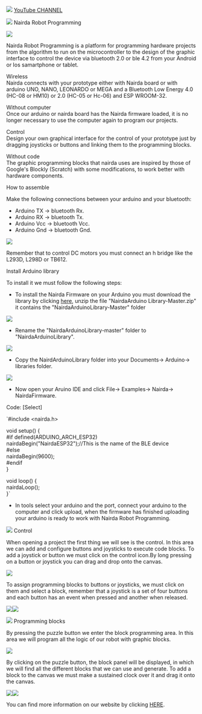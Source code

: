 
  
  
![](https://www.nairda.com.mx/TopicForumResources/youtube.png)  [YouTube CHANNEL](https://www.youtube.com/channel/UCfOz0bfkMNRf96p4787bPTQ)  
  
![](https://www.nairda.com.mx/TopicForumResources/miniIcon.png)  Nairda Robot Programming  


![](https://www.nairda.com.mx/TopicForumResources/blink.gif)  
  
Nairda Robot Programming is a platform for programming hardware projects from the algorithm to run on the microcontroller to the design of the graphic interface to control the device via bluetooth 2.0 or ble 4.2 from your Android or Ios samartphone or tablet.  
  
  
Wireless  
Nairda connects with your prototype either with Nairda board or with arduino UNO, NANO, LEONARDO or MEGA and a Bluetooth Low Energy 4.0 (HC-08 or HM10) or 2.0 (HC-05 or Hc-06) and ESP WROOM-32.  
  
Without computer  
Once our arduino or nairda board has the Nairda firmware loaded, it is no longer necessary to use the computer again to program our projects.  
  
  
Control  
Design your own graphical interface for the control of your prototype just by dragging joysticks or buttons and linking them to the programming blocks.  
  
  
Without code  
The graphic programming blocks that nairda uses are inspired by those of Google's Blockly (Scratch) with some modifications, to work better with hardware components.  
  
How to assemble  
  
Make the following connections between your arduino and your bluetooth:  
  

-   Arduino TX -> bluetooth Rx.
-   Arduino RX -> bluetooth Tx.
-   Arduino Vcc -> bluetooth Vcc.
-   Arduino Gnd -> bluetooth Gnd.

  
![](https://www.nairda.com.mx/TopicForumResources/supported.png)  
  
Remember that to control DC motors you must connect an h bridge like the L293D, L298D or TB612.  
  
  
  
Install Arduino library  
  
To install it we must follow the following steps:  
  

-   To install the Nairda Firmware on your Arduino you must download the library by clicking  [here](https://github.com/semakers/NairdaArduinoLibrary/archive/master.zip), unzip the file "NairdaArduino Library-Master.zip" it contains the "NairdaArduinoLibrary-Master" folder

  
![](https://www.nairda.com.mx/assets/img/install-arduino/unzip_folder.png)  
  

-   Rename the "NairdaArduinoLibrary-master" folder to "NairdaArduinoLibrary".

  
![](https://www.nairda.com.mx/assets/img/install-arduino/rename_folder.png)  
  

-   Copy the NairdArduinoLibrary folder into your Documents-> Arduino-> libraries folder.

  
![](https://www.nairda.com.mx/assets/img/install-arduino/libraries_folder.png)  
  

-   Now open your Aruino IDE and click File-> Examples-> Nairda-> NairdaFirmware.

  

Code:  [Select]

`#include <nairda.h>  
  
  
void setup() {  
#if defined(ARDUINO_ARCH_ESP32)  
nairdaBegin("NairdaESP32");//This is the name of the BLE device  
#else  
nairdaBegin(9600);  
#endif  
}  
  
void loop() {  
nairdaLoop();  
}`  
  

-   In tools select your arduino and the port, connect your arduino to the computer and click upload, when the firmware has finished uploading your arduino is ready to work with Nairda Robot Programming.

  
![](https://www.nairda.com.mx/TopicForumResources/control.png)  Control  
  
When opening a project the first thing we will see is the control. In this area we can add and configure buttons and joysticks to execute code blocks. To add a joystick or button we must click on the control icon.By long pressing on a button or joystick you can drag and drop onto the canvas.  
  
![](https://www.nairda.com.mx/TopicForumResources/controlProject.gif)  
  
To assign programming blocks to buttons or joysticks, we must click on them and select a block, remember that a joystick is a set of four buttons and each button has an event when pressed and another when released.  
  
![](https://www.nairda.com.mx/TopicForumResources/configJoistick.gif)![](https://www.nairda.com.mx/TopicForumResources/configButton.gif)  
  
  
![](https://www.nairda.com.mx/TopicForumResources/puzzle.png)  Programming blocks  
  
By pressing the puzzle button we enter the block programming area. In this area we will program all the logic of our robot with graphic blocks.  
  
![](https://www.nairda.com.mx/TopicForumResources/enterBlocks.gif)  
  
By clicking on the puzzle button, the block panel will be displayed, in which we will find all the different blocks that we can use and generate. To add a block to the canvas we must make a sustained clock over it and drag it onto the canvas.  
  
![](https://www.nairda.com.mx/TopicForumResources/blockTypes.gif)![](https://www.nairda.com.mx/TopicForumResources/dragBlock.gif)  
  
  
You can find more information on our website by clicking  [HERE](http://www.nairda.com.mx/).